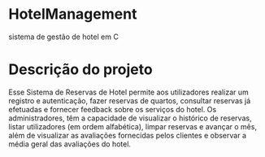 # HotelManagement
sistema de gestão de hotel em C

# Descrição do projeto
Esse Sistema de Reservas de Hotel permite aos utilizadores realizar um registro e autenticação, 
fazer reservas de quartos, consultar reservas já efetuadas e fornecer feedback sobre os 
serviços do hotel. Os administradores, têm a capacidade de visualizar o histórico de reservas, 
listar utilizadores (em ordem alfabética), limpar reservas e avançar o mês, além de visualizar as 
avaliações fornecidas pelos clientes e observar a média geral das avaliações do hotel.